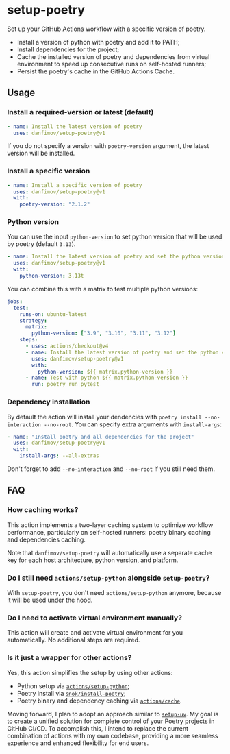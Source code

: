 # setup-poetry

Set up your GitHub Actions workflow with a specific version of poetry.

- Install a version of python with poetry and add it to PATH;
- Install dependencies for the project;
- Cache the installed version of poetry and dependencies from virtual environment to speed up consecutive runs on self-hosted runners;
- Persist the poetry's cache in the GitHub Actions Cache.

## Usage

### Install a required-version or latest (default)

```yaml
- name: Install the latest version of poetry
  uses: danfimov/setup-poetry@v1
```

If you do not specify a version with `poetry-version` argument,  the latest version will be installed.

### Install a specific version

```yaml
- name: Install a specific version of poetry
  uses: danfimov/setup-poetry@v1
  with:
    poetry-version: "2.1.2"
```

### Python version

You can use the input `python-version` to set python version that will be used by poetry (default `3.13`).

```yaml
- name: Install the latest version of poetry and set the python version to 3.13t
  uses: danfimov/setup-poetry@v1
  with:
    python-version: 3.13t
```

You can combine this with a matrix to test multiple python versions:

```yaml
jobs:
  test:
    runs-on: ubuntu-latest
    strategy:
      matrix:
        python-version: ["3.9", "3.10", "3.11", "3.12"]
    steps:
      - uses: actions/checkout@v4
      - name: Install the latest version of poetry and set the python version
        uses: danfimov/setup-poetry@v1
        with:
          python-version: ${{ matrix.python-version }}
      - name: Test with python ${{ matrix.python-version }}
        run: poetry run pytest
```

### Dependency installation

By default the action will install your dendencies with `poetry install --no-interaction --no-root`. You can specify extra arguments with `install-args`:

```yaml
- name: "Install poetry and all dependencies for the project"
  uses: danfimov/setup-poetry@v1
  with:
    install-args: --all-extras
```

Don't forget to add `--no-interaction` and `--no-root` if you still need them.

## FAQ

### How caching works?

This action implements a two-layer caching system to optimize workflow performance, particularly on self-hosted runners: poetry binary caching and dependencies caching.

Note that `danfimov/setup-poetry` will automatically use a separate cache key for each host architecture, python version, and platform.

### Do I still need `actions/setup-python` alongside `setup-poetry`?

With `setup-poetry`, you don't need `actions/setup-python` anymore, because it will be used under the hood.

### Do I need to activate virtual environment manually?

This action will create and activate virtual environment for you automatically. No additional steps are required.

### Is it just a wrapper for other actions?

Yes, this action simplifies the setup by using other actions:
- Python setup via [`actions/setup-python`](https://github.com/actions/setup-python);
- Poetry install via [`snok/install-poetry`](https://github.com/snok/install-poetry);
- Poetry binary and dependency caching via [`actions/cache`](https://github.com/actions/cache).

Moving forward, I plan to adopt an approach similar to [`setup-uv`](https://github.com/marketplace/actions/astral-sh-setup-uv). My goal is to create a unified solution for complete control of your Poetry projects in GitHub CI/CD. To accomplish this, I intend to replace the current combination of actions with my own codebase, providing a more seamless experience and enhanced flexibility for end users.
